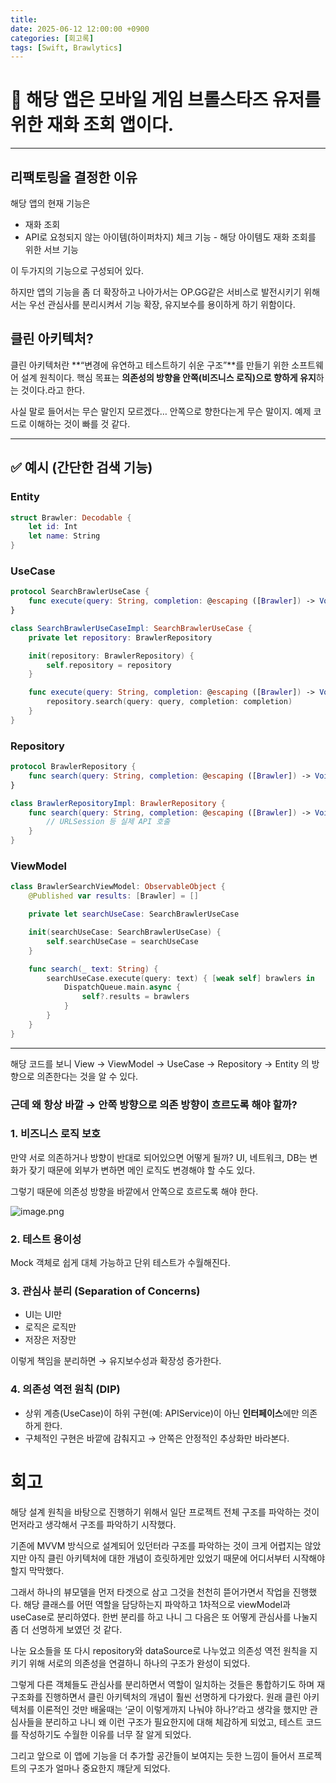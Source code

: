 ```yaml
---
title: 
date: 2025-06-12 12:00:00 +0900
categories: [회고록]
tags: [Swift, Brawlytics]
---
```


# 📌 해당 앱은 모바일 게임 브롤스타즈 유저를 위한 재화 조회 앱이다.

---

## 리팩토링을 결정한 이유

<aside>

해당 앱의 현재 기능은 

- 재화 조회
- API로 요청되지 않는 아이템(하이퍼차지) 체크 기능 - 해당 아이템도 재화 조회를 위한 서브 기능

이 두가지의 기능으로 구성되어 있다. 

하지만 앱의 기능을 좀 더 확장하고 나아가서는 OP.GG같은 서비스로 발전시키기 위해서는 우선 관심사를 분리시켜서 기능 확장, 유지보수를 용이하게 하기 위함이다.

</aside>

## 클린 아키텍처?

<aside>

클린 아키텍처란 **“변경에 유연하고 테스트하기 쉬운 구조”**를 만들기 위한 소프트웨어 설계 원칙이다. 핵심 목표는 **의존성의 방향을 안쪽(비즈니스 로직)으로 향하게 유지**하는 것이다.라고 한다.

사실 말로 들어서는 무슨 말인지 모르겠다… 안쪽으로 향한다는게 무슨 말이지. 예제 코드로 이해하는 것이 빠를 것 같다.

---

## ✅ 예시 (간단한 검색 기능)

### Entity

```swift
struct Brawler: Decodable {
    let id: Int
    let name: String
}
```

### UseCase

```swift
protocol SearchBrawlerUseCase {
    func execute(query: String, completion: @escaping ([Brawler]) -> Void)
}

class SearchBrawlerUseCaseImpl: SearchBrawlerUseCase {
    private let repository: BrawlerRepository

    init(repository: BrawlerRepository) {
        self.repository = repository
    }

    func execute(query: String, completion: @escaping ([Brawler]) -> Void) {
        repository.search(query: query, completion: completion)
    }
}
```

### Repository

```swift
protocol BrawlerRepository {
    func search(query: String, completion: @escaping ([Brawler]) -> Void)
}

class BrawlerRepositoryImpl: BrawlerRepository {
    func search(query: String, completion: @escaping ([Brawler]) -> Void) {
        // URLSession 등 실제 API 호출
    }
}
```

### ViewModel

```swift
class BrawlerSearchViewModel: ObservableObject {
    @Published var results: [Brawler] = []

    private let searchUseCase: SearchBrawlerUseCase

    init(searchUseCase: SearchBrawlerUseCase) {
        self.searchUseCase = searchUseCase
    }

    func search(_ text: String) {
        searchUseCase.execute(query: text) { [weak self] brawlers in
            DispatchQueue.main.async {
                self?.results = brawlers
            }
        }
    }
}
```

---

해당 코드를 보니 View → ViewModel → UseCase → Repository → Entity 의 방향으로 의존한다는 것을 알 수 있다.

### 근데 왜 항상 바깥 → 안쪽 방향으로 의존 방향이 흐르도록 해야 할까?

### 1. 비즈니스 로직 보호

만약 서로 의존하거나 방향이 반대로 되어있으면 어떻게 될까? UI, 네트워크, DB는 변화가 잦기 때문에 외부가 변하면 메인 로직도 변경해야 할 수도 있다. 

그렇기 때문에 의존성 방향을 바깥에서 안쪽으로 흐르도록 해야 한다.

![image.png](attachment:fe5d287d-2dcd-4dd3-b639-32b56f6eba7c:image.png)

### 2. 테스트 용이성

Mock 객체로 쉽게 대체 가능하고 단위 테스트가 수월해진다.

### 3. **관심사 분리 (Separation of Concerns)**

- UI는 UI만
- 로직은 로직만
- 저장은 저장만

이렇게 책임을 분리하면 → 유지보수성과 확장성 증가한다.

### 4. **의존성 역전 원칙 (DIP)**

- 상위 계층(UseCase)이 하위 구현(예: APIService)이 아닌 **인터페이스**에만 의존하게 한다.
- 구체적인 구현은 바깥에 감춰지고 → 안쪽은 안정적인 추상화만 바라본다.
</aside>

# 회고

해당 설계 원칙을 바탕으로 진행하기 위해서 일단 프로젝트 전체 구조를 파악하는 것이 먼저라고 생각해서 구조를 파악하기 시작했다.

기존에 MVVM 방식으로 설계되어 있던터라 구조를 파악하는 것이 크게 어렵지는 않았지만 아직 클린 아키텍처에 대한 개념이 흐릿하게만 있었기 때문에 어디서부터 시작해야 할지 막막했다.

그래서 하나의 뷰모델을 먼저 타겟으로 삼고 그것을 천천히 뜯어가면서 작업을 진행했다. 해당 클래스를 어떤 역할을 담당하는지 파악하고 1차적으로 viewModel과 useCase로 분리하였다. 한번 분리를 하고 나니 그 다음은 또 어떻게 관심사를 나눌지 좀 더 선명하게 보였던 것 같다.

나눈 요소들을 또 다시 repository와 dataSource로 나누었고 의존성 역전 원칙을 지키기 위해 서로의 의존성을 연결하니 하나의 구조가 완성이 되었다.

그렇게 다른 객체들도 관심사를 분리하면서 역할이 일치하는 것들은 통합하기도 하며 재구조화를 진행하면서 클린 아키텍처의 개념이 훨씬 선명하게 다가왔다. 원래 클린 아키텍처를 이론적인 것만 배울때는 ‘굳이 이렇게까지 나눠야 하나?’라고 생각을 했지만 관심사들을 분리하고 나니 왜 이런 구조가 필요한지에 대해 체감하게 되었고, 테스트 코드를 작성하기도 수월한 이유를 너무 잘 알게 되었다.

그리고 앞으로 이 앱에 기능을 더 추가할 공간들이 보여지는 듯한 느낌이 들어서 프로젝트의 구조가 얼마나 중요한지 꺠닫게 되었다.
